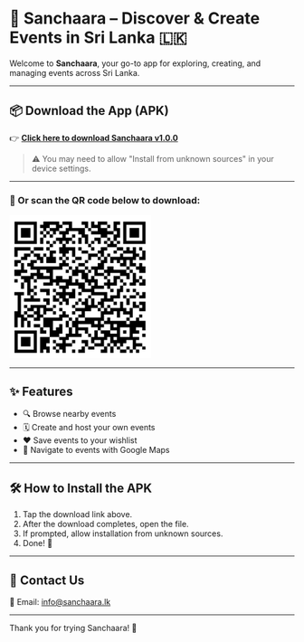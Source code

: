 # 📱 Sanchaara – Discover & Create Events in Sri Lanka 🇱🇰

Welcome to **Sanchaara**, your go-to app for exploring, creating, and managing events across Sri Lanka.

---

## 📦 Download the App (APK)

👉 [**Click here to download Sanchaara v1.0.0**](https://github.com/CharanaManawathilake/sanchaara-apk/releases/download/v1.0.0-beta/sanchaara-v1.0.0-beta.apk)

> ⚠️ You may need to allow "Install from unknown sources" in your device settings.

---

### 📲 Or scan the QR code below to download:

<img src="v1.0.0-beta.png" alt="Sanchaara APK QR Code" width="250" />

---

## ✨ Features
- 🔍 Browse nearby events
- 🗓️ Create and host your own events
- ❤️ Save events to your wishlist
- 📍 Navigate to events with Google Maps

---

## 🛠️ How to Install the APK
1. Tap the download link above.
2. After the download completes, open the file.
3. If prompted, allow installation from unknown sources.
4. Done! 🎉

---

## 💬 Contact Us
📧 Email: [info@sanchaara.lk](mailto:info@sanchaara.lk)

---

Thank you for trying Sanchaara! 🎉
